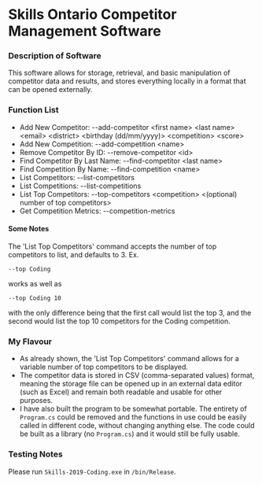# Skills Ontario Competitor Management Software
### Description of Software
This software allows for storage, retrieval, and basic manipulation of competitor data and results, and stores everything locally in a format that can be opened externally.
### Function List
- Add New Competitor: \-\-add-competitor \<first name\> \<last name\> \<email\> \<district\> \<birthday (dd/mm/yyyy)\> \<competition\> \<score\>
- Add New Competition: \-\-add-competition \<name\>
- Remove Competitor By ID: \-\-remove-competitor \<id\>
- Find Competitor By Last Name: \-\-find-competitor \<last name\>
- Find Competition By Name: \-\-find-competition \<name\>
- List Competitors: \-\-list-competitors
- List Competitions: \-\-list-competitions
- List Top Competitors: \-\-top-competitors \<competition\> \<(optional) number of top competitors\>
- Get Competition Metrics: \-\-competition-metrics
#### Some Notes
The 'List Top Competitors' command accepts the number of top competitors to list, and defaults to 3. Ex.
```
--top Coding
```
works as well as
```
--top Coding 10
```
with the only difference being that the first call would list the top 3, and the second would list the top 10 competitors for the Coding competition.
### My Flavour
- As already shown, the 'List Top Competitors' command allows for a variable number of top competitors to be displayed.
- The competitor data is stored in CSV (comma-separated values) format, meaning the storage file can be opened up in an external data editor (such as Excel) and remain both readable and usable for other purposes.
- I have also built the program to be somewhat portable. The entirety of `Program.cs` could be removed and the functions in use could be easily called in different code, without changing anything else. The code could be built as a library (no `Program.cs`) and it would still be fully usable.
### Testing Notes
Please run `Skills-2019-Coding.exe` in `/bin/Release`.